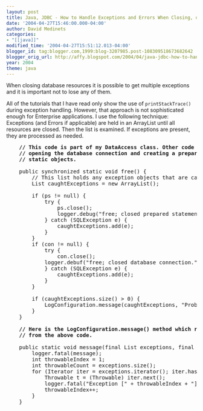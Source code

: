 ```yaml
---
layout: post
title: Java, JDBC - How to Handle Exceptions and Errors When Closing, or Freeing, Database Resources
date: '2004-04-27T15:46:00.000-04:00'
author: David Medinets
categories:
- "[[java]]"
modified_time: '2004-04-27T15:51:12.013-04:00'
blogger_id: tag:blogger.com,1999:blog-3207985.post-108309518673682642
blogger_orig_url: http://affy.blogspot.com/2004/04/java-jdbc-how-to-handle-exceptions-and.md
year: 2004
theme: java
---
```


When closing database resources it is possible to get multiple exceptions and it is important not to lose any of them.


All of the tutorials that I have read only show the use of <code>printStackTrace()</code> during exception handling.
However, that approach is not sophisticated enough for Enterprise applications. I use the following technique:
Exceptions (and Errors if applicable) are held in an ArrayList until all resources are closed. Then the list is
examined. If exceptions are present, they are processed as needed.
<pre>
    <b>// This code is part of my DataAccess class. Other code in the class is responsible for</b>
    <b>// opening the database connection and creating a prepared statement - both are</b>
    <b>// static objects.</b>

    public synchronized static void free() {
        // This list holds any exception objects that are caught.
        List caughtExceptions = new ArrayList();

        if (ps != null) {
            try {
                ps.close();
                logger.debug("free; closed prepared statement.");
            } catch (SQLException e) {
                caughtExceptions.add(e);
            }
        }
        if (con != null) {
            try {
                con.close();
	    	logger.debuf("free; closed database connection.");
            } catch (SQLException e) {
                caughtExceptions.add(e);
            }
        }

        if (caughtExceptions.size() > 0) {
            LogConfiguration.message(caughtExceptions, "Problem closing database resources.");
        }
    }

    <b>// Here is the LogConfiguration.message() method which resides in a different class</b>
    <b>// from the above code.</b>

	public static void message(final List exceptions, final String message) {
	    logger.fatal(message);
	    int throwableIndex = 1;
	    int throwableCount = exceptions.size();
	    for (Iterator iter = exceptions.iterator(); iter.hasNext(); ) {
	        Throwable t = (Throwable) iter.next();
		    logger.fatal("Exception [" + throwableIndex + "] of [" + throwableCount + "]", t);
		    throwableIndex++;
	    }
	}

</pre>
